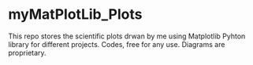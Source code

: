 # myMatPlotLib_Plots

This repo stores the scientific plots drwan by me using Matplotlib Pyhton library for different projects. Codes, free for any use. Diagrams are proprietary. 
